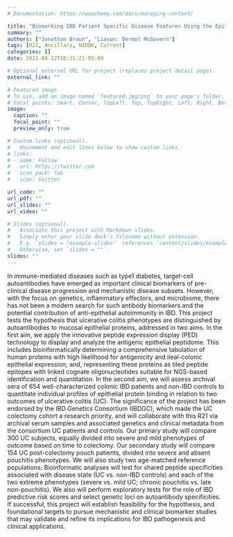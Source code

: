 ```yaml
---
# Documentation: https://wowchemy.com/docs/managing-content/

title: "Biomarking IBD Patient Specific Disease Features Using the Epithelial Antigenic Petidome"
summary: ""
authors: ["Jonathan Braun", "Liason: Dermot McGovern"]
tags: [R21, Ancillary, NIDDK, Current]
categories: []
date: 2021-04-12T10:31:21-05:00

# Optional external URL for project (replaces project detail page).
external_link: ""

# Featured image
# To use, add an image named `featured.jpg/png` to your page's folder.
# Focal points: Smart, Center, TopLeft, Top, TopRight, Left, Right, BottomLeft, Bottom, BottomRight.
image:
  caption: ""
  focal_point: ""
  preview_only: true

# Custom links (optional).
#   Uncomment and edit lines below to show custom links.
# links:
# - name: Follow
#   url: https://twitter.com
#   icon_pack: fab
#   icon: twitter

url_code: ""
url_pdf: ""
url_slides: ""
url_video: ""

# Slides (optional).
#   Associate this project with Markdown slides.
#   Simply enter your slide deck's filename without extension.
#   E.g. `slides = "example-slides"` references `content/slides/example-slides.md`.
#   Otherwise, set `slides = ""`.
slides: ""
---
```


 In immune-mediated diseases such as type1 diabetes, target-cell autoantibodies have emerged as important clinical biomarkers of pre-clinical disease progression and mechanistic disease subsets. However, with the focus on genetics, inflammatory effectors, and microbiome, there has not been a modern search for such antibody biomarkers and the potential contribution of anti-epithelial autoimmunity in IBD. This project tests the hypothesis that ulcerative colitis phenotypes are distinguished by autoantibodies to mucosal epithelial proteins, addressed in two aims. In the first aim, we apply the innovative peptide expression display (PED) technology to display and analyze the antigenic epithelial peptidome. This includes bioinformatically determining a comprehensive tabulation of human proteins with high likelihood for antigenicity and ileal-colonic epithelial expression; and, representing these proteins as tiled peptide epitopes with linked cognate oligonucleotides suitable for NGS-based identification and quantitation. In the second aim, we will assess archival sera of 654 well-characterized colonic IBD patients and non-IBD controls to quantitate individual profiles of epithelial protein binding in relation to two outcomes of ulcerative colitis (UC). The significance of the project has been endorsed by the IBD Genetics Consortium (IBDGC), which made the UC colectomy cohort a research priority, and will collaborate with this R21 via archival serum samples and associated genetics and clinical metadata from the consortium UC patients and controls. Our primary study will compare 300 UC subjects, equally divided into severe and mild phenotypes of outcome based on time to colectomy. Our secondary study will compare 154 UC post-colectomy pouch patients, divided into severe and absent pouchitis phenotypes. We will also study two age-matched reference populations. Bioinformatic analyses will test for shared peptide specificities associated with disease state (UC vs. non-IBD controls) and each of the two extreme phenotypes (severe vs. mild UC; chronic pouchitis vs. late non-pouchitis). We also will perform exploratory tests for the role of IBD predictive risk scores and select genetic loci on autoantibody specificities. If successful, this project will establish feasibility for the hypothesis, and foundational targets to pursue mechanistic and clinical biomarker studies that may validate and refine its implications for IBD pathogenesis and clinical applications.
